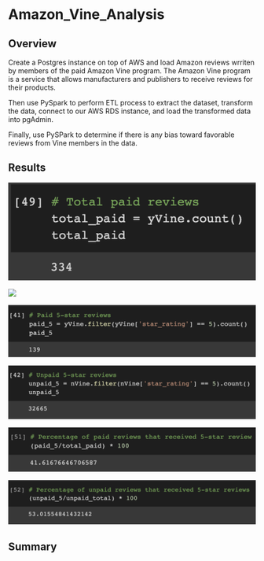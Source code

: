 # Amazon_Vine_Analysis

## Overview 
Create a Postgres instance on top of AWS and load Amazon reviews wrriten by members of the paid Amazon Vine program. The Amazon Vine program is a service that allows manufacturers and publishers to receive reviews for their products. 

Then use PySpark to perform ETL process to extract the dataset, transform the data, connect to our AWS RDS instance, and load the transformed data into pgAdmin. 

Finally, use PySPark to determine if there is any bias toward favorable reviews from Vine members in the data. 

## Results 

![](/images/total_paid.png)

![](/images/toal_unpaid.png)

![](/images/paid_5.png)

![](/images/unpaid_5.png)

![](/images/paid_percentage.png)

![](/images/unpaid_percentage.png)

## Summary 
